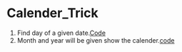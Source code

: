# Calender_Trick
1. Find day of a given date.[Code](https://github.com/ssroy000/Calender_Trick/blob/main/FindDay.c)
2. Month and year will be given show the calender.[code](https://github.com/ssroy000/Calender_Trick/blob/main/PrintMonth.c)
